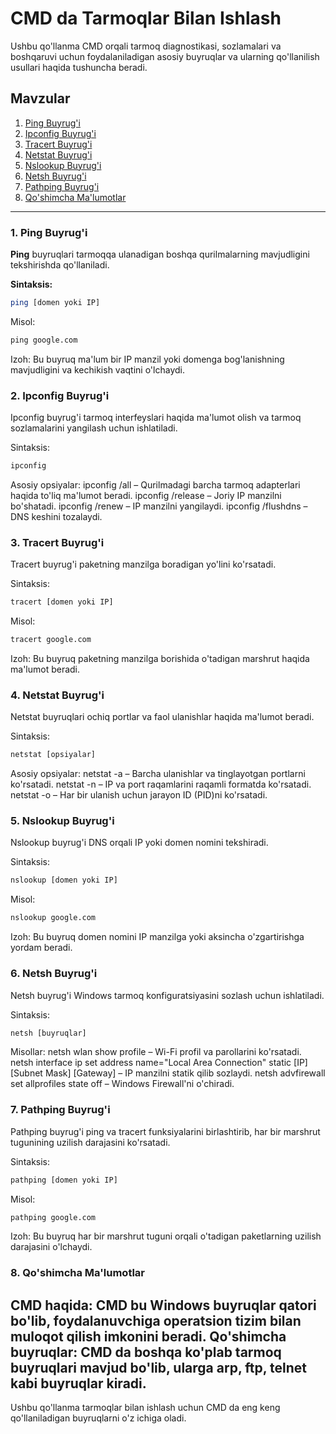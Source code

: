 # CMD da Tarmoqlar Bilan Ishlash

Ushbu qo'llanma CMD orqali tarmoq diagnostikasi, sozlamalari va boshqaruvi uchun foydalaniladigan asosiy buyruqlar va ularning qo'llanilish usullari haqida tushuncha beradi.

## Mavzular

1. [Ping Buyrug'i](#ping-buyrug-i)
2. [Ipconfig Buyrug'i](#ipconfig-buyrug-i)
3. [Tracert Buyrug'i](#tracert-buyrug-i)
4. [Netstat Buyrug'i](#netstat-buyrug-i)
5. [Nslookup Buyrug'i](#nslookup-buyrug-i)
6. [Netsh Buyrug'i](#netsh-buyrug-i)
7. [Pathping Buyrug'i](#pathping-buyrug-i)
8. [Qo'shimcha Ma'lumotlar](#qo-shimcha-ma-lumotlar)

---
### 1. Ping Buyrug'i

**Ping** buyruqlari tarmoqqa ulanadigan boshqa qurilmalarning mavjudligini tekshirishda qo'llaniladi.

**Sintaksis:**
```bash
ping [domen yoki IP]
```
Misol:
```cmd
ping google.com
```
Izoh: Bu buyruq ma'lum bir IP manzil yoki domenga bog'lanishning mavjudligini va kechikish vaqtini o'lchaydi.

### 2. Ipconfig Buyrug'i
Ipconfig buyrug'i tarmoq interfeyslari haqida ma'lumot olish va tarmoq sozlamalarini yangilash uchun ishlatiladi.

Sintaksis:

```cmd
ipconfig
```
Asosiy opsiyalar:
ipconfig /all – Qurilmadagi barcha tarmoq adapterlari haqida to'liq ma'lumot beradi.
ipconfig /release – Joriy IP manzilni bo'shatadi.
ipconfig /renew – IP manzilni yangilaydi.
ipconfig /flushdns – DNS keshini tozalaydi.
### 3. Tracert Buyrug'i
Tracert buyrug'i paketning manzilga boradigan yo'lini ko'rsatadi.

Sintaksis:

```cmd
tracert [domen yoki IP]
```
Misol:

```cmd
tracert google.com
```
Izoh: Bu buyruq paketning manzilga borishida o'tadigan marshrut haqida ma'lumot beradi.

### 4. Netstat Buyrug'i
Netstat buyruqlari ochiq portlar va faol ulanishlar haqida ma'lumot beradi.

Sintaksis:

```cmd
netstat [opsiyalar]
```
Asosiy opsiyalar:
netstat -a – Barcha ulanishlar va tinglayotgan portlarni ko'rsatadi.
netstat -n – IP va port raqamlarini raqamli formatda ko'rsatadi.
netstat -o – Har bir ulanish uchun jarayon ID (PID)ni ko'rsatadi.
### 5. Nslookup Buyrug'i
Nslookup buyrug'i DNS orqali IP yoki domen nomini tekshiradi.

Sintaksis:

```cmd
nslookup [domen yoki IP]
```
Misol:

```cmd
nslookup google.com
```
Izoh: Bu buyruq domen nomini IP manzilga yoki aksincha o'zgartirishga yordam beradi.

### 6. Netsh Buyrug'i
Netsh buyrug'i Windows tarmoq konfiguratsiyasini sozlash uchun ishlatiladi.

Sintaksis:

```cmd
netsh [buyruqlar]
```
Misollar:
netsh wlan show profile – Wi-Fi profil va parollarini ko'rsatadi.
netsh interface ip set address name="Local Area Connection" static [IP] [Subnet Mask] [Gateway] – IP manzilni statik qilib sozlaydi.
netsh advfirewall set allprofiles state off – Windows Firewall'ni o'chiradi.
### 7. Pathping Buyrug'i
Pathping buyrug'i ping va tracert funksiyalarini birlashtirib, har bir marshrut tugunining uzilish darajasini ko'rsatadi.

Sintaksis:

```cmd
pathping [domen yoki IP]
```
Misol:

```cmd
pathping google.com
```
Izoh: Bu buyruq har bir marshrut tuguni orqali o'tadigan paketlarning uzilish darajasini o'lchaydi.

### 8. Qo'shimcha Ma'lumotlar
CMD haqida: CMD bu Windows buyruqlar qatori bo'lib, foydalanuvchiga operatsion tizim bilan muloqot qilish imkonini beradi.
Qo'shimcha buyruqlar: CMD da boshqa ko'plab tarmoq buyruqlari mavjud bo'lib, ularga arp, ftp, telnet kabi buyruqlar kiradi.
---
Ushbu qo'llanma tarmoqlar bilan ishlash uchun CMD da eng keng qo'llaniladigan buyruqlarni o'z ichiga oladi.
